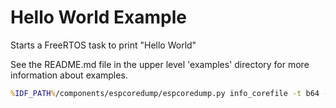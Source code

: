 # Hello World Example

Starts a FreeRTOS task to print "Hello World"

See the README.md file in the upper level 'examples' directory for more information about examples.

```cmd
%IDF_PATH%/components/espcoredump/espcoredump.py info_corefile -t b64 -c error.dump build/hello-world.bin
```